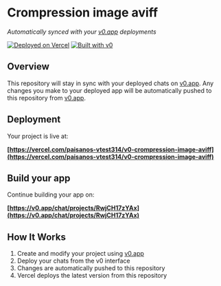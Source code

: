 # Crompression image aviff

*Automatically synced with your [v0.app](https://v0.app) deployments*

[![Deployed on Vercel](https://img.shields.io/badge/Deployed%20on-Vercel-black?style=for-the-badge&logo=vercel)](https://vercel.com/paisanos-vtest314/v0-crompression-image-aviff)
[![Built with v0](https://img.shields.io/badge/Built%20with-v0.app-black?style=for-the-badge)](https://v0.app/chat/projects/RwjCH17zYAx)

## Overview

This repository will stay in sync with your deployed chats on [v0.app](https://v0.app).
Any changes you make to your deployed app will be automatically pushed to this repository from [v0.app](https://v0.app).

## Deployment

Your project is live at:

**[https://vercel.com/paisanos-vtest314/v0-crompression-image-aviff](https://vercel.com/paisanos-vtest314/v0-crompression-image-aviff)**

## Build your app

Continue building your app on:

**[https://v0.app/chat/projects/RwjCH17zYAx](https://v0.app/chat/projects/RwjCH17zYAx)**

## How It Works

1. Create and modify your project using [v0.app](https://v0.app)
2. Deploy your chats from the v0 interface
3. Changes are automatically pushed to this repository
4. Vercel deploys the latest version from this repository